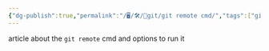 ```yaml
---
{"dg-publish":true,"permalink":"/🖥/🛠/🐙git/git remote cmd/","tags":["git"]}
---
```




article about the `git remote` cmd and options to run it